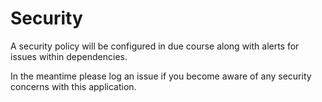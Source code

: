 # Security

A security policy will be configured in due course  along with alerts for issues within dependencies. 

In the meantime please log an issue if you become aware of any security concerns with this application. 
